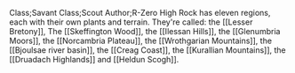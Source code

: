 Class;Savant Class;Scout Author;R-Zero
High Rock has eleven regions, each with their own plants and terrain. They're called: the [[Lesser Bretony]], The [[Skeffington Wood]], the [[Ilessan Hills]], the [[Glenumbria Moors]], the [[Norcambria Plateau]], the [[Wrothgarian Mountains]], the [[Bjoulsae river basin]], the [[Creag Coast]], the [[Kurallian Mountains]], the [[Druadach Highlands]] and [[Heldun Scogh]].